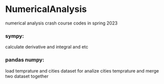 # NumericalAnalysis
numerical analysis crash course codes in spring 2023

### sympy:
  calculate derivative and integral and etc

### pandas numpy:
  load temprature and cities dataset for analize cities temprature and merge two dataset together
